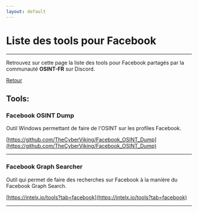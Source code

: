 ```yaml
---
layout: default
---
```


# Liste des tools pour Facebook

---

Retrouvez sur cette page la liste des tools pour Facebook partagés par la communauté **OSINT-FR** sur Discord.

[Retour](/tools/socialnetwork/index.html)

## Tools:

### Facebook OSINT Dump

Outil Windows permettant de faire de l'OSINT sur les profiles Facebook.

[https://github.com/TheCyberViking/Facebook_OSINT_Dump](https://github.com/TheCyberViking/Facebook_OSINT_Dump)

---

### Facebook Graph Searcher

Outil qui permet de faire des recherches sur Facebook à la manière du Facebook Graph Search.

[https://intelx.io/tools?tab=facebook](https://intelx.io/tools?tab=facebook)

---